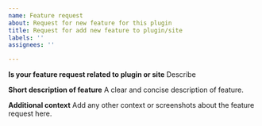 ```yaml
---
name: Feature request
about: Request for new feature for this plugin
title: Request for add new feature to plugin/site
labels: ''
assignees: ''

---
```


**Is your feature request related to plugin or site**
Describe

**Short description of feature**
A clear and concise description of feature.

**Additional context**
Add any other context or screenshots about the feature request here.
